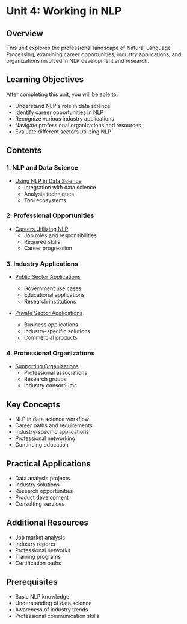 # Unit 4: Working in NLP

## Overview
This unit explores the professional landscape of Natural Language Processing, examining career opportunities, industry applications, and organizations involved in NLP development and research.

## Learning Objectives
After completing this unit, you will be able to:
- Understand NLP's role in data science
- Identify career opportunities in NLP
- Recognize various industry applications
- Navigate professional organizations and resources
- Evaluate different sectors utilizing NLP

## Contents

### 1. NLP and Data Science
- [Using NLP in Data Science](01_nlp_data_science.md)
  - Integration with data science
  - Analysis techniques
  - Tool ecosystems
  
### 2. Professional Opportunities
- [Careers Utilizing NLP](02_careers.md)
  - Job roles and responsibilities
  - Required skills
  - Career progression
  
### 3. Industry Applications
- [Public Sector Applications](03_public_sector.md)
  - Government use cases
  - Educational applications
  - Research institutions
  
- [Private Sector Applications](04_private_sector.md)
  - Business applications
  - Industry-specific solutions
  - Commercial products

### 4. Professional Organizations
- [Supporting Organizations](05_organizations.md)
  - Professional associations
  - Research groups
  - Industry consortiums

## Key Concepts
- NLP in data science workflow
- Career paths and requirements
- Industry-specific applications
- Professional networking
- Continuing education

## Practical Applications
- Data analysis projects
- Industry solutions
- Research opportunities
- Product development
- Consulting services

## Additional Resources
- Job market analysis
- Industry reports
- Professional networks
- Training programs
- Certification paths

## Prerequisites
- Basic NLP knowledge
- Understanding of data science
- Awareness of industry trends
- Professional communication skills 